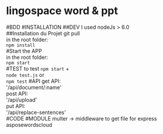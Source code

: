 ﻿# lingospace word & ppt
#BDD
#INSTALLATION
##DEV
I used nodeJs > 6.0    
##Installation du Projet
git pull   
in the root folder:  
`npm install`  
#Start the APP  
in the root folder:  
`npm start`  
#TEST
to test
`npm start`
+   
`node test.js`
or   
`npm test`
#API
get API:   
'/api/document/:name'   
post API:   
'/api/upload'   
put API:   
'/api/replace-sentences'   
#CODE
#MODULE
multer -> middleware to get file for express   
asposewordscloud
